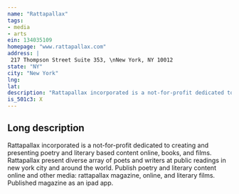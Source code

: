 ```yaml
---
name: "Rattapallax"
tags:
- media
- arts
ein: 134035109
homepage: "www.rattapallax.com"
address: |
 217 Thompson Street Suite 353, \nNew York, NY 10012
state: "NY"
city: "New York"
lng: 
lat: 
description: "Rattapallax incorporated is a not-for-profit dedicated to creating and presenting poetry and literary based content online, books, and films. Rattapallax present diverse array of poets and writers at public readings in new york city and around the world. "
is_501c3: X
---
```


## Long description

Rattapallax incorporated is a not-for-profit dedicated to creating and presenting poetry and literary based content online, books, and films. Rattapallax present diverse array of poets and writers at public readings in new york city and around the world. Publish poetry and literary content online and other media: rattapallax magazine, online, and literary films. Published magazine as an ipad app. 

